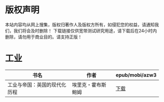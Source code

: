 # 版权声明

本站内容均从网上搜集，版权归著作人及版权方所有，如侵犯您的权益，请通知我们，我们将会及时删除！ 下载链接仅供宽带测试研究用途，请下载后在24小时内删除，请勿用于商业目的。请支持正版！

# 工业

| 书名 | 作者 | epub/mobi/azw3 |
| --- | --- | --- |
| 工业与帝国：英国的现代化历程 | 埃里克・霍布斯鲍姆 | [下载](https://url89.ctfile.com/f/31084289-1357010428-b210b9?p=8866) |
